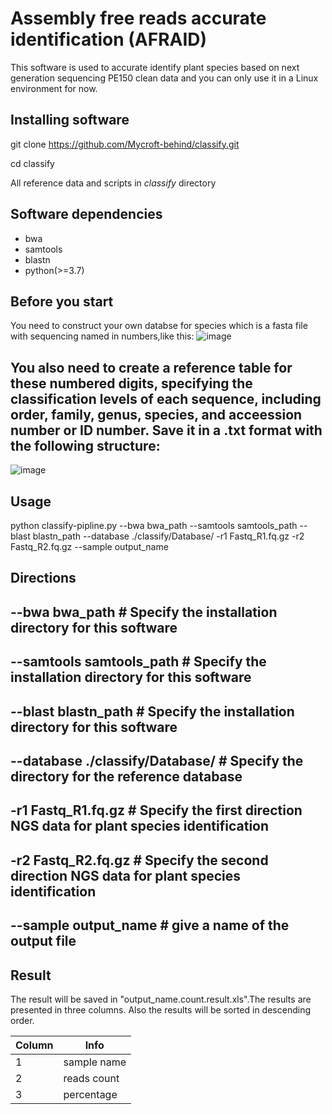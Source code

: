 # Assembly free reads accurate identification (AFRAID)

This software is used to accurate identify plant species based on next generation sequencing PE150 clean data and you can only use it in a Linux environment for now.

## Installing software

git clone https://github.com/Mycroft-behind/classify.git

cd classify

All reference data and scripts in _classify_ directory

## Software dependencies

* bwa
* samtools
* blastn
* python(>=3.7)

## Before you start
You need to construct your own databse for species which is a fasta file with sequencing named in numbers,like this:
![image](https://github.com/Mycroft-behind/classify/assets/61588264/27c3f278-686a-4c34-8331-dfffdee7938b)

## You also need to create a reference table for these numbered digits, specifying the classification levels of each sequence, including order, family, genus, species, and acceession number or ID number. Save it in a .txt format with the following structure:
![image](https://github.com/Mycroft-behind/classify/assets/61588264/6ba66f6d-1314-421e-8d62-3b8b88fc8e0f)

## Usage
python classify-pipline.py --bwa bwa_path --samtools samtools_path --blast blastn_path --database ./classify/Database/ -r1 Fastq_R1.fq.gz -r2 Fastq_R2.fq.gz --sample output_name
## Directions
## --bwa bwa_path # Specify the installation directory for this software
## --samtools samtools_path # Specify the installation directory for this software
## --blast blastn_path # Specify the installation directory for this software
## --database ./classify/Database/ # Specify the directory for the reference database
## -r1 Fastq_R1.fq.gz # Specify the first direction NGS data for plant species identification
## -r2 Fastq_R2.fq.gz # Specify the second direction NGS data for plant species identification
## --sample output_name # give a name of the output file
## Result
The result will be saved in "output_name.count.result.xls".The results are presented in three columns. Also the results will be sorted in descending order.

|Column|Info |
|---|---|
|1|sample name|
|2|reads count|
|3|percentage|
